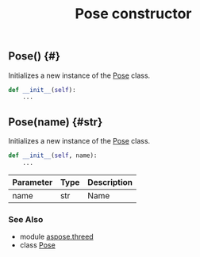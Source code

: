﻿---
title: Pose constructor
second_title: Aspose.3D for Python via .NET API References
description: 
type: docs
weight: 10
url: /python-net/aspose.threed/pose/__init__/
is_root: false
---

## Pose() {#}

Initializes a new instance of the [Pose](/3d/python-net/aspose.threed/pose) class.



```python
def __init__(self):
    ...
```




## Pose(name) {#str}

Initializes a new instance of the [Pose](/3d/python-net/aspose.threed/pose) class.



```python
def __init__(self, name):
    ...
```


| Parameter | Type | Description |
| :- | :- | :- |
| name | str | Name |



### See Also
* module [aspose.threed](../../)
* class [Pose](/3d/python-net/aspose.threed/pose)
